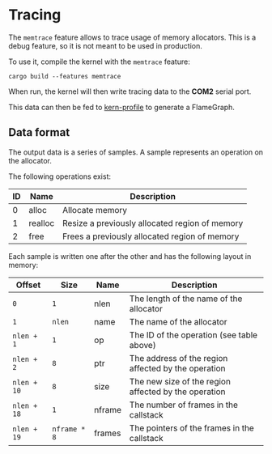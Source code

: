 # Tracing

The `memtrace` feature allows to trace usage of memory allocators. This is a debug feature, so it is not meant to be used in production.

To use it, compile the kernel with the `memtrace` feature:

```shell
cargo build --features memtrace
```

When run, the kernel will then write tracing data to the **COM2** serial port.

This data can then be fed to [kern-profile](https://github.com/maestro-os/kern-profile) to generate a FlameGraph.

## Data format

The output data is a series of samples. A sample represents an operation on the allocator.

The following operations exist:

| ID | Name    | Description                                    |
|----|---------|------------------------------------------------|
| 0  | alloc   | Allocate memory                                |
| 1  | realloc | Resize a previously allocated region of memory |
| 2  | free    | Frees a previously allocated region of memory  |

Each sample is written one after the other and has the following layout in memory:

| Offset      | Size         | Name   | Description                                          |
|-------------|--------------|--------|------------------------------------------------------|
| `0`         | `1`          | nlen   | The length of the name of the allocator              |
| `1`         | `nlen`       | name   | The name of the allocator                            |
| `nlen + 1`  | `1`          | op     | The ID of the operation (see table above)            |
| `nlen + 2`  | `8`          | ptr    | The address of the region affected by the operation  |
| `nlen + 10` | `8`          | size   | The new size of the region affected by the operation |
| `nlen + 18` | `1`          | nframe | The number of frames in the callstack                |
| `nlen + 19` | `nframe * 8` | frames | The pointers of the frames in the callstack          |
